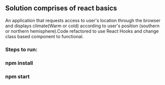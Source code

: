 ## Solution comprises of react basics

An application that requests access to user's location through the browser and displays climate(Warm or cold) according to user's position (southern or northern hemisphere).Code refactored to use React Hooks and change class based component to functional.


### Steps to run:
### npm install

### npm start 
